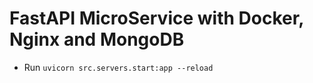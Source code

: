 # FastAPI MicroService with Docker, Nginx and MongoDB
- Run  `uvicorn src.servers.start:app --reload`
